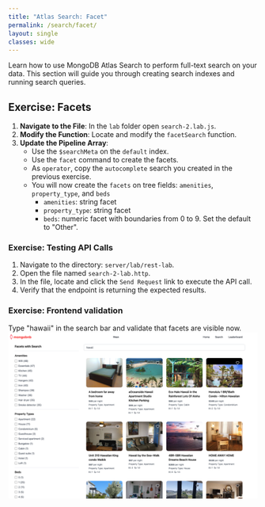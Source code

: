```yaml
---
title: "Atlas Search: Facet"
permalink: /search/facet/
layout: single
classes: wide
---
```


Learn how to use MongoDB Atlas Search to perform full-text search on your data. This section will guide you through creating search indexes and running search queries.

## Exercise: Facets

1. **Navigate to the File**: In the `lab` folder open `search-2.lab.js`.
2. **Modify the Function**: Locate and modify the `facetSearch` function.
3. **Update the Pipeline Array**:
    - Use the `$searchMeta` on the `default` index.
    - Use the `facet` command to create the facets.
    - As `operator`, copy the `autocomplete` search you created in the previous exercise.
    - You will now create the `facets` on tree fields: `amenities`, `property_type`, and `beds`
        - `amenities`: string facet
        - `property_type`: string facet
        - `beds`: numeric facet with boundaries from 0 to 9. Set the default to "Other".

### Exercise: Testing API Calls

1. Navigate to the directory: `server/lab/rest-lab`.
2. Open the file named `search-2-lab.http`.
3. In the file, locate and click the `Send Request` link to execute the API call.
4. Verify that the endpoint is returning the expected results.

### Exercise: Frontend validation
Type "hawaii" in the search bar and validate that facets are visible now.
![search-2-lab](../../assets/images/search-2-lab.png)
